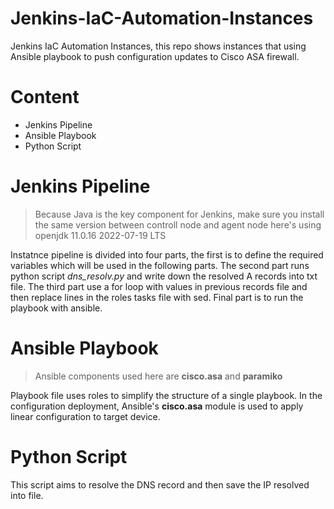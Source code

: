 # Jenkins-IaC-Automation-Instances
Jenkins IaC Automation Instances, this repo shows instances that using Ansible playbook to push configuration updates to Cisco ASA firewall.

# Content
- Jenkins Pipeline
- Ansible Playbook
- Python Script

# Jenkins Pipeline
> Because Java is the key component for Jenkins, make sure you install the same version between controll node and agent node
> here's using openjdk 11.0.16 2022-07-19 LTS

Instatnce pipeline is divided into four parts, the first is to define the required variables which will be used in the following parts. The second part runs python script *dns_resolv.py* and write down the resolved A records into txt file. The third part use a for loop with values in previous records file and then replace lines in the roles tasks file with sed. Final part is to run the playbook with ansible.

# Ansible Playbook
> Ansible components used here are **cisco.asa** and **paramiko**

Playbook file uses roles to simplify the structure of a single playbook. In the configuration deployment, Ansible's **cisco.asa** module is used to apply linear configuration to target device.

# Python Script
This script aims to resolve the DNS record and then save the IP resolved into file.